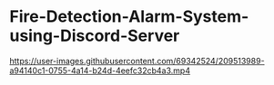 # Fire-Detection-Alarm-System-using-Discord-Server



https://user-images.githubusercontent.com/69342524/209513989-a94140c1-0755-4a14-b24d-4eefc32cb4a3.mp4

